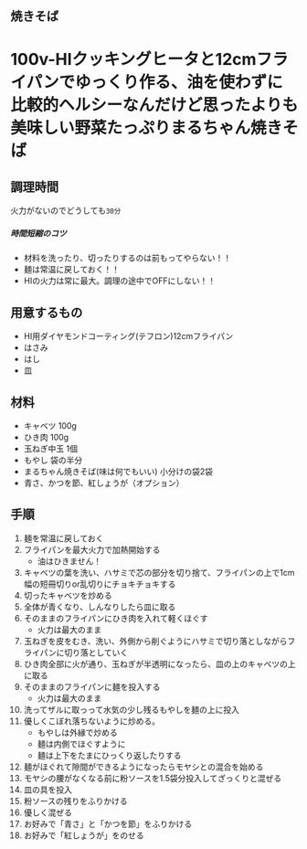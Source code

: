 ## 焼きそば
# 100v-HIクッキングヒータと12cmフライパンでゆっくり作る、油を使わずに比較的ヘルシーなんだけど思ったよりも美味しい野菜たっぷりまるちゃん焼きそば
## 調理時間
火力がないのでどうしても`30分`
##### 時間短縮のコツ
+ 材料を洗ったり、切ったりするのは前もってやらない！！
+ 麺は常温に戻しておく！！
+ HIの火力は常に最大。調理の途中でOFFにしない！！

## 用意するもの
+ HI用ダイヤモンドコーティング(テフロン)12cmフライパン
+ はさみ
+ はし
+ 皿

## 材料
+ キャベツ 100g
+ ひき肉 100g
+ 玉ねぎ中玉 1個
+ もやし 袋の半分
+ まるちゃん焼きそば(味は何でもいい) 小分けの袋2袋
+ 青さ、かつを節、紅しょうが（オプション）

## 手順
1. 麺を常温に戻しておく
1. フライパンを最大火力で加熱開始する
	+ 油はひきません！
1. キャベツの葉を洗い、ハサミで芯の部分を切り捨て、フライパンの上で1cm幅の短冊切りor乱切りにチョキチョキする
1. 切ったキャベツを炒める
1. 全体が青くなり、しんなりしたら皿に取る
1. そのままのフライパンにひき肉を入れて軽くほぐす
	+ 火力は最大のまま
1. 玉ねぎを皮をむき、洗い、外側から削ぐようにハサミで切り落としながらフライパンに切り落としていく
1. ひき肉全部に火が通り、玉ねぎが半透明になったら、皿の上のキャベツの上に取る
1. そのままのフライパンに麺を投入する
	+ 火力は最大のまま
1. 洗ってザルに取っって水気の少し残るもやしを麺の上に投入
1. 優しくこぼれ落ちないように炒める。
	+ もやしは外縁で炒める
	+ 麺は内側でほぐすように
	+ 麺は上下をたまにひっくり返したりする
1. 麺がほぐれて隙間ができるようになったらモヤシとの混合を始める
1. モヤシの腰がなくなる前に粉ソースを1.5袋分投入してざっくりと混ぜる
1. 皿の具を投入
1. 粉ソースの残りをふりかける
1. 優しく混ぜる
1. お好みで「青さ」と「かつを節」をふりかける
1. お好みで「紅しょうが」をのせる
   
